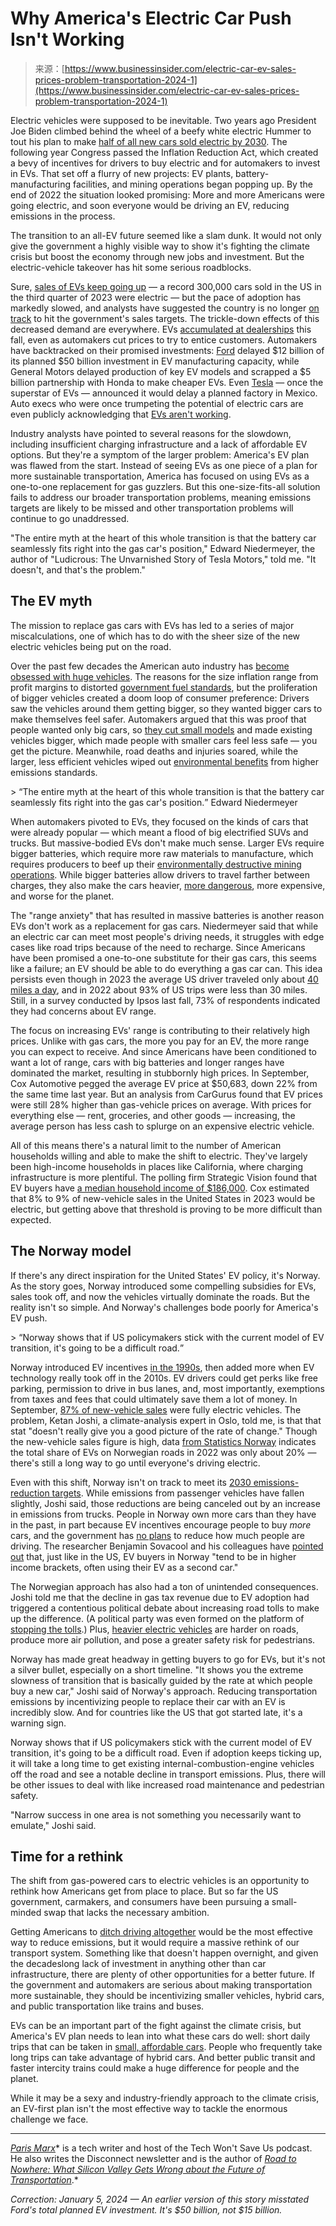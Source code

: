<!--yml
category: 未分类
date: 2024-05-27 14:30:33
-->

# Why America's Electric Car Push Isn't Working

> 来源：[https://www.businessinsider.com/electric-car-ev-sales-prices-problem-transportation-2024-1](https://www.businessinsider.com/electric-car-ev-sales-prices-problem-transportation-2024-1)

Electric vehicles were supposed to be inevitable. Two years ago President Joe Biden climbed behind the wheel of a beefy white electric Hummer to tout his plan to make [half of all new cars sold electric by 2030](https://www.businessinsider.com/biden-executive-order-electric-cars-evs-2030-target-half-2021-8). The following year Congress passed the Inflation Reduction Act, which created a bevy of incentives for drivers to buy electric and for automakers to invest in EVs. That set off a flurry of new projects: EV plants, battery-manufacturing facilities, and mining operations began popping up. By the end of 2022 the situation looked promising: More and more Americans were going electric, and soon everyone would be driving an EV, reducing emissions in the process.

The transition to an all-EV future seemed like a slam dunk. It would not only give the government a highly visible way to show it's fighting the climate crisis but boost the economy through new jobs and investment. But the electric-vehicle takeover has hit some serious roadblocks.

Sure, [sales of EVs keep going up](https://www.businessinsider.com/automakers-over-estimated-electric-vehicle-demand-early-adopters-2023-10) — a record 300,000 cars sold in the US in the third quarter of 2023 were electric — but the pace of adoption has markedly slowed, and analysts have suggested the country is no longer [on track](https://www.electrifying.com/blog/article/electric-car-sales-growth-strong-but-not-on-target-for-2024-goal) to hit the government's sales targets. The trickle-down effects of this decreased demand are everywhere. EVs [accumulated at dealerships](https://www.businessinsider.com/dealers-turning-away-evs-velectric-cars-demand-cools-inventory-2023-8) this fall, even as automakers cut prices to try to entice customers. Automakers have backtracked on their promised investments: [Ford](https://www.businessinsider.com/ford-cuts-production-of-f150-lightning-cybertruck-rival-ev-demand-2023-12) delayed $12 billion of its planned $50 billion investment in EV manufacturing capacity, while General Motors delayed production of key EV models and scrapped a $5 billion partnership with Honda to make cheaper EVs. Even [Tesla](https://www.businessinsider.com/tesla-master-plan-part-three-investor-day-elon-musk-2023-3) — once the superstar of EVs — announced it would delay a planned factory in Mexico. Auto execs who were once trumpeting the potential of electric cars are even publicly acknowledging that [EVs aren't working](https://www.businessinsider.com/auto-executives-coming-clean-evs-arent-working-2023-10).

Industry analysts have pointed to several reasons for the slowdown, including insufficient charging infrastructure and a lack of affordable EV options. But they're a symptom of the larger problem: America's EV plan was flawed from the start. Instead of seeing EVs as one piece of a plan for more sustainable transportation, America has focused on using EVs as a one-to-one replacement for gas guzzlers. But this one-size-fits-all solution fails to address our broader transportation problems, meaning emissions targets are likely to be missed and other transportation problems will continue to go unaddressed.

"The entire myth at the heart of this whole transition is that the battery car seamlessly fits right into the gas car's position," Edward Niedermeyer, the author of "Ludicrous: The Unvarnished Story of Tesla Motors," told me. "It doesn't, and that's the problem."

## **The EV myth**

The mission to replace gas cars with EVs has led to a series of major miscalculations, one of which has to do with the sheer size of the new electric vehicles being put on the road.

Over the past few decades the American auto industry has [become obsessed with huge vehicles](https://www.businessinsider.com/road-rage-speeding-driving-traffic-large-expensive-cars-suv-2022-5). The reasons for the size inflation range from profit margins to distorted [government fuel standards](https://www.thedrive.com/news/small-cars-are-getting-huge-are-fuel-economy-regulations-to-blame), but the proliferation of bigger vehicles created a doom loop of consumer preference: Drivers saw the vehicles around them getting bigger, so they wanted bigger cars to make themselves feel safer. Automakers argued that this was proof that people wanted only big cars, so [they cut small models](https://www.businessinsider.com/us-small-car-market-is-a-disaster-2016-8) and made existing vehicles bigger, which made people with smaller cars feel less safe — you get the picture. Meanwhile, road deaths and injuries soared, while the larger, less efficient vehicles wiped out [environmental benefits](https://www.npr.org/2023/07/28/1190799503/new-fuel-economy-standards-cars-trucks) from higher emissions standards.

 <es-blockquote data-styles="pullquote-breakout" data-quote="The entire myth at the heart of this whole transition is that the battery car seamlessly fits right into the gas car's position." data-quote-updated="true" data-source="Edward Niedermeyer" data-source-updated="true" class="premium">> <q class="pullquote-quotation headline-bold ignore-typography">The entire myth at the heart of this whole transition is that the battery car seamlessly fits right into the gas car's position.</q> Edward Niedermeyer</es-blockquote> 

When automakers pivoted to EVs, they focused on the kinds of cars that were already popular — which meant a flood of big electrified SUVs and trucks. But massive-bodied EVs don't make much sense. Larger EVs require bigger batteries, which require more raw materials to manufacture, which requires producers to beef up their [environmentally destructive mining operations](https://www.businessinsider.com/electric-cars-vehicles-solution-climate-change-crisis-dirty-minerals-mining-2022-7). While bigger batteries allow drivers to travel farther between charges, they also make the cars heavier, [more dangerous](https://www.iihs.org/news/detail/as-heavy-evs-proliferate-their-weight-may-be-a-drag-on-safety), more expensive, and worse for the planet.

The "range anxiety" that has resulted in massive batteries is another reason EVs don't work as a replacement for gas cars. Niedermeyer said that while an electric car can meet most people's driving needs, it struggles with edge cases like road trips because of the need to recharge. Since Americans have been promised a one-to-one substitute for their gas cars, this seems like a failure; an EV should be able to do everything a gas car can. This idea persists even though in 2023 the average US driver traveled only about [40 miles a day](https://www.nytimes.com/2022/08/27/opinion/electric-car-battery-range.html), and in 2022 about 93% of US trips were less than 30 miles. Still, in a survey conducted by Ipsos last fall, 73% of respondents indicated they had concerns about EV range.

The focus on increasing EVs' range is contributing to their relatively high prices. Unlike with gas cars, the more you pay for an EV, the more range you can expect to receive. And since Americans have been conditioned to want a lot of range, cars with big batteries and longer ranges have dominated the market, resulting in stubbornly high prices. In September, Cox Automotive pegged the average EV price at $50,683, down 22% from the same time last year. But an analysis from CarGurus found that EV prices were still 28% higher than gas-vehicle prices on average. With prices for everything else — rent, groceries, and other goods — increasing, the average person has less cash to splurge on an expensive electric vehicle.

All of this means there's a natural limit to the number of American households willing and able to make the shift to electric. They've largely been high-income households in places like California, where charging infrastructure is more plentiful. The polling firm Strategic Vision found that EV buyers have [a median household income of $186,000](https://www.theverge.com/23934889/electric-vehicle-ev-transition-sales-delays-politics). Cox estimated that 8% to 9% of new-vehicle sales in the United States in 2023 would be electric, but getting above that threshold is proving to be more difficult than expected.

## **The Norway model**

If there's any direct inspiration for the United States' EV policy, it's Norway. As the story goes, Norway introduced some compelling subsidies for EVs, sales took off, and now the vehicles virtually dominate the roads. But the reality isn't so simple. And Norway's challenges bode poorly for America's EV push.

 <es-blockquote data-styles="pullquote-right" data-quote="Norway shows that if US policymakers stick with the current model of EV transition, it's going to be a difficult road." data-quote-updated="true" data-source="Add source (optional)" data-source-updated="false" class="premium">> <q class="pullquote-quotation headline-bold ignore-typography">Norway shows that if US policymakers stick with the current model of EV transition, it's going to be a difficult road.</q></es-blockquote> 

Norway introduced EV incentives [in the 1990s](https://www.vox.com/future-perfect/23939076/norway-electric-vehicle-cars-evs-tesla-oslo), then added more when EV technology really took off in the 2010s. EV drivers could get perks like free parking, permission to drive in bus lanes, and, most importantly, exemptions from taxes and fees that could ultimately save them a lot of money. In September, [87% of new-vehicle sales](https://cleantechnica.com/2023/10/04/norways-evs-at-a-record-93-share/) were fully electric vehicles. The problem, Ketan Joshi, a climate-analysis expert in Oslo, told me, is that that stat "doesn't really give you a good picture of the rate of change." Though the new-vehicle sales figure is high, data [from Statistics Norway](https://www.ssb.no/en/transport-og-reiseliv/landtransport/statistikk/bilparken) indicates the total share of EVs on Norwegian roads in 2022 was only about 20% — there's still a long way to go until everyone's driving electric.

Even with this shift, Norway isn't on track to meet its [2030 emissions-reduction targets](https://climateactiontracker.org/countries/norway/). While emissions from passenger vehicles have fallen slightly, Joshi said, those reductions are being canceled out by an increase in emissions from trucks. People in Norway own more cars than they have in the past, in part because EV incentives encourage people to buy *more* cars, and the government has [no plans](https://www.vox.com/future-perfect/23939076/norway-electric-vehicle-cars-evs-tesla-oslo) to reduce how much people are driving. The researcher Benjamin Sovacool and his colleagues have [pointed out](https://www.sciencedirect.com/science/article/abs/pii/S0921800918307602) that, just like in the US, EV buyers in Norway "tend to be in higher income brackets, often using their EV as a second car."

The Norwegian approach has also had a ton of unintended consequences. Joshi told me that the decline in gas tax revenue due to EV adoption had triggered a contentious political debate about increasing road tolls to make up the difference. (A political party was even formed on the platform of [stopping the tolls](https://www.theguardian.com/world/2019/sep/08/road-rage-norway-goes-to-polls-split-over-environmental-policies).) Plus, [heavier electric vehicles](https://robbieandrew.github.io/EV/img/weight_by_drivetrain_smoothed.svg) are harder on roads, produce more air pollution, and pose a greater safety risk for pedestrians.

Norway has made great headway in getting buyers to go for EVs, but it's not a silver bullet, especially on a short timeline. "It shows you the extreme slowness of transition that is basically guided by the rate at which people buy a new car," Joshi said of Norway's approach. Reducing transportation emissions by incentivizing people to replace their car with an EV is incredibly slow. And for countries like the US that got started late, it's a warning sign.

Norway shows that if US policymakers stick with the current model of EV transition, it's going to be a difficult road. Even if adoption keeps ticking up, it will take a long time to get existing internal-combustion-engine vehicles off the road and see a notable decline in transport emissions. Plus, there will be other issues to deal with like increased road maintenance and pedestrian safety.

"Narrow success in one area is not something you necessarily want to emulate," Joshi said.

## **Time for a rethink**

The shift from gas-powered cars to electric vehicles is an opportunity to rethink how Americans get from place to place. But so far the US government, carmakers, and consumers have been pursuing a small-minded swap that lacks the necessary ambition.

Getting Americans to [ditch driving altogether](https://www.businessinsider.com/electric-vehicles-wont-save-us-get-rid-of-cars-2021-11) would be the most effective way to reduce emissions, but it would require a massive rethink of our transport system. Something like that doesn't happen overnight, and given the decadeslong lack of investment in anything other than car infrastructure, there are plenty of other opportunities for a better future. If the government and automakers are serious about making transportation more sustainable, they should be incentivizing smaller vehicles, hybrid cars, and public transportation like trains and buses.

EVs can be an important part of the fight against the climate crisis, but America's EV plan needs to lean into what these cars do well: short daily trips that can be taken in [small, affordable cars](https://www.businessinsider.com/cheap-chinese-electric-cars-will-upend-the-us-vehicle-market-2023-5). People who frequently take long trips can take advantage of hybrid cars. And better public transit and faster intercity trains could make a huge difference for people and the planet.

While it may be a sexy and industry-friendly approach to the climate crisis, an EV-first plan isn't the most effective way to tackle the enormous challenge we face.

* * *

[*Paris Marx*](https://www.businessinsider.com/author/paris-marx)* is a tech writer and host of the Tech Won't Save Us podcast. He also writes the Disconnect newsletter and is the author of *[*Road to Nowhere: What Silicon Valley Gets Wrong about the Future of Transportation*](https://www.versobooks.com/books/3995-road-to-nowhere)*.*

*Correction: January 5, 2024 — An earlier version of this story misstated Ford's total planned EV investment. It's $50 billion, not $15 billion.*